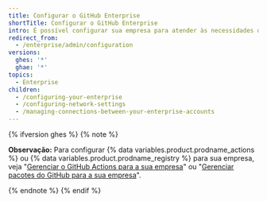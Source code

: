 ```yaml
---
title: Configurar o GitHub Enterprise
shortTitle: Configurar o GitHub Enterprise
intro: É possível configurar sua empresa para atender às necessidades da sua organização.
redirect_from:
  - /enterprise/admin/configuration
versions:
  ghes: '*'
  ghae: '*'
topics:
  - Enterprise
children:
  - /configuring-your-enterprise
  - /configuring-network-settings
  - /managing-connections-between-your-enterprise-accounts
---
```


{% ifversion ghes %}
{% note %}

**Observação:** Para configurar {% data variables.product.prodname_actions %} ou {% data variables.product.prodname_registry %} para sua empresa, veja "[Gerenciar o GitHub Actions para a sua empresa](/admin/github-actions)" ou "[Gerenciar pacotes do GitHub para a sua empresa](/admin/packages)".

{% endnote %}
{% endif %}
